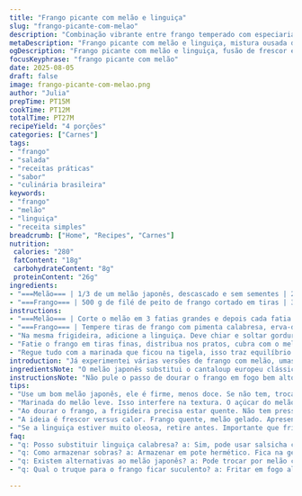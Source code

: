 ```yaml
---
title: "Frango picante com melão e linguiça"
slug: "frango-picante-com-melao"
description: "Combinação vibrante entre frango temperado com especiarias e melão fresco com toque cítrico. Linguiça defumada da região substitui o chorizo para sabor mais intenso. Rápido, prático e cheio de contraste entre quente e fresco. Ideal para quem curte aromas complexos e receita sem glúten, ovos e castanhas."
metaDescription: "Frango picante com melão e linguiça, mistura ousada de sabores. Receita rápida, fresca e cheia de contrastes."
ogDescription: "Frango picante com melão e linguiça, fusão de frescor e tempero. Prato vibrante que combina calor e crocância."
focusKeyphrase: "frango picante com melão"
date: 2025-08-05
draft: false
image: frango-picante-com-melao.png
author: "Julia"
prepTime: PT15M
cookTime: PT12M
totalTime: PT27M
recipeYield: "4 porções"
categories: ["Carnes"]
tags:
- "frango"
- "salada"
- "receitas práticas"
- "sabor"
- "culinária brasileira"
keywords:
- "frango"
- "melão"
- "linguiça"
- "receita simples"
breadcrumb: ["Home", "Recipes", "Carnes"]
nutrition: 
 calories: "280"
 fatContent: "18g"
 carbohydrateContent: "8g"
 proteinContent: "26g"
ingredients:
- "===Melão=== | 1/3 de um melão japonês, descascado e sem sementes | 25 ml (1 e 1/2 colher de sopa) de suco de limão siciliano | 25 ml (1 e 1/2 colher de sopa) de azeite extra virgem | 3 ml (3/4 colher de chá) de páprica doce"
- "===Frango=== | 500 g de filé de peito de frango cortado em tiras | 3 ml (3/4 colher de chá) de pimenta calabresa em flocos | 3 ml (3/4 colher de chá) de sementes de erva-doce levemente amassadas | 60 g de linguiça calabresa defumada em cubos | Coalhada fresca a gosto"
instructions:
- "===Melão=== | Corte o melão em 3 fatias grandes e depois cada fatia em pedaços pequenos de 1 cm; não precisa ser tudo perfeito, o visual rústico ajuda. Em uma tigela, misture o melão com suco de limão, azeite e páprica doce. Deixe marinando enquanto prepara o restante. O melão não deve ficar encharcado, só envolvido pelo tempero para manter a textura crocante e fresca."
- "===Frango=== | Tempere tiras de frango com pimenta calabresa, erva-doce, sal e pimenta-do-reino. Esquente uma frigideira antiaderente em fogo alto até fumegar um pouco—é isso que cria aquela crostinha no frango. Frite o frango em duas levas, 2 a 3 minutos de cada lado ou até dourar e firmar, não furar para não perder suco! Reserve em prato sob papel toalha para não abafar."
- "Na mesma frigideira, adicione a linguiça. Deve chiar e soltar gordura, dourando de leve—cuidado para não queimar, pois linguiça forte demais estraga o prato. Misture e retire para secar um pouco em papel toalha."
- "Fatie o frango em tiras finas, distribua nos pratos, cubra com o melão marinado e salpique a linguiça quente por cima para criar contraste entre o frio e o quente, essa diferença de textura é o pulo do gato."
- "Regue tudo com a marinada que ficou na tigela, isso traz equilíbrio entre o ácido do limão e doce do melão. Acompanhe com coalhada fresca para refrescar e um legume leve, tipo aspargos grelhados ou vagem ao alho; evita sobrecarregar a simplicidade do prato."
introduction: "Já experimentei várias versões de frango com melão, umas mais doces, outras só ácidas demais. Essa combinação focada no melão japonês, menos doce que o cantaloupe, traz um frescor distinto. Linguiça calabresa, comum aqui no Brasil, substitui o chorizo espanhol e dá uma defumação sutil que equilibra o prato. Usar páprica doce e pimenta calabresa junto da erva-doce cria uma camada de sabor interessante, evitando que o frango fique monótono. Ao usar coalhada no lugar do iogurte grego, o resultado fica mais suave e fresco, combinando bem com o ácido do limão. Ideal para dias quentes, rápido de fazer e com cores vivas que despertam o apetite."
ingredientsNote: "O melão japonês substitui o cantaloup europeu clássico aqui, mais firme e menos doce. Se não achar, pode usar melão comum, só cuide para não deixar molhado demais, pois pode amolecer o frango depois. Linguiça calabresa é fácil de encontrar, substituindo o chorizo com um toque português brasileiro. Use sempre azeite extra virgem para a marinada do melão, melhora textura e sabor. Paprica doce pode ser substituída por páprica defumada para um toque ainda mais intenso. Erva-doce triturada em pilão libera aroma, não use pronta moída, perde o impacto. Coalhada fresca funciona melhor que iogurte grego para harmonizar o prato, mas iogurte natural sem açúcar dá conta em último caso."
instructionsNote: "Não pule o passo de dourar o frango em fogo bem alto, a crosta dourada é essencial para o contraste de textura. O segredo do prato está na marinada rápida do melão que nunca deve pesar; o sabor tem que ser leve, quase invisível, só para conferir acidez e brilho ao melão. Cuidado ao fritar a linguiça, ela solta gordura e pode queimar rápido; melhor mexer constantemente e remover do fogo antes de escurecer demais. Servir quente com melão gelado, coalhada em temperatura ambiente, cria aquele contraste que faz muita diferença no paladar. Arrume os pratos de forma que as cores fiquem contrastantes e chame o comedor para a primeira garfada já pelo visual."
tips:
- "Use um bom melão japonês, ele é firme, menos doce. Se não tem, troca por melão comum. Cuidado com a umidade, isso amolece o frango. Cortar o melão em pedaços irregulares é parte do charme. A mistura com limão e azeite é rápida. Marinar é crucial, mas sem muita água. Vocês querem frescor."
- "Marinada do melão leve. Isso interfere na textura. O açúcar do melão, em combinação com o ácido do limão, tá no ponto. Lembre-se, não deixar encharcado. Importante! Linguiça calabresa no lugar do chorizo dá sabor ótimo. Mas fritar com cuidado. Não queimar, fica amargo demais. Pense em como ficará na boca."
- "Ao dourar o frango, a frigideira precisa estar quente. Não tem pressa. A crostinha dourada é diferença. Lembre-se de fritar em duas levas. Não furar o frango enquanto frita, assim não escapa suculência. Isso faz toda a diferença. Reserve em papel toalha, mas não deixando esfriar muito."
- "A ideia é frescor versus calor. Frango quente, melão gelado. Apresentação é tudo. Arrume num prato que fique colorido. Olha, é visual! E a coalhada fresca também traz um toque especial. Não subestime esse detalhe, é refrescante. Pode mesclar com aspargos grelhados, vontade de ficar leve."
- "Se a linguiça estiver muito oleosa, retire antes. Importante que frite direito. Não pode queimar! Misturar e secar em papel toalha, tem que ser ágil. Se fizer essas trocas com atenção, o prato se transforma. Aroma vai inundar a cozinha. Diferente, mas equilibrado."
faq:
- "q: Posso substituir linguiça calabresa? a: Sim, pode usar salsicha curada. Mas o sabor muda. E não coloca muito, pode sobrecarregar. Dica: fritar por menos tempo."
- "q: Como armazenar sobras? a: Armazenar em pote hermético. Fica na geladeira. Mas cuidado, melão murcha rápido. Melhor usar em um ou dois dias."
- "q: Existem alternativas ao melão japonês? a: Pode trocar por melão comum. Mas lembre que ele é mais suculento. Não deixa água escorrendo em cima do frango. Assim mantém textura."
- "q: Qual o truque para o frango ficar suculento? a: Fritar em fogo alto, dois lados. Não furar. Reserve no papel toalha, evita umidade excessiva. Isso é essencial para textura."

---
```

